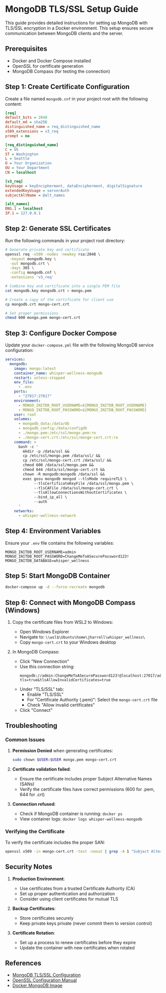 # MongoDB TLS/SSL Setup Guide

This guide provides detailed instructions for setting up MongoDB with TLS/SSL encryption in a Docker environment. This setup ensures secure communication between MongoDB clients and the server.

## Prerequisites

- Docker and Docker Compose installed
- OpenSSL for certificate generation
- MongoDB Compass (for testing the connection)

## Step 1: Create Certificate Configuration

Create a file named `mongodb.cnf` in your project root with the following content:

```ini
[req]
default_bits = 2048
default_md = sha256
distinguished_name = req_distinguished_name
x509_extensions = v3_req
prompt = no

[req_distinguished_name]
C = US
ST = Washington
L = Seattle
O = Your Organization
OU = Your Department
CN = localhost

[v3_req]
keyUsage = keyEncipherment, dataEncipherment, digitalSignature
extendedKeyUsage = serverAuth
subjectAltName = @alt_names

[alt_names]
DNS.1 = localhost
IP.1 = 127.0.0.1
```

## Step 2: Generate SSL Certificates

Run the following commands in your project root directory:

```bash
# Generate private key and certificate
openssl req -x509 -nodes -newkey rsa:2048 \
  -keyout mongodb.key \
  -out mongodb.crt \
  -days 365 \
  -config mongodb.cnf \
  -extensions 'v3_req'

# Combine key and certificate into a single PEM file
cat mongodb.key mongodb.crt > mongo.pem

# Create a copy of the certificate for client use
cp mongodb.crt mongo-cert.crt

# Set proper permissions
chmod 600 mongo.pem mongo-cert.crt
```

## Step 3: Configure Docker Compose

Update your `docker-compose.yml` file with the following MongoDB service configuration:

```yaml
services:
  mongodb:
    image: mongo:latest
    container_name: whisper-wellness-mongodb
    restart: unless-stopped
    env_file:
      - .env
    ports:
      - "27017:27017"
    environment:
      - MONGO_INITDB_ROOT_USERNAME=${MONGO_INITDB_ROOT_USERNAME}
      - MONGO_INITDB_ROOT_PASSWORD=${MONGO_INITDB_ROOT_PASSWORD}
    user: root
    volumes:
      - mongodb_data:/data/db
      - mongodb_config:/data/configdb
      - ./mongo.pem:/etc/ssl/mongo.pem:ro
      - ./mongo-cert.crt:/etc/ssl/mongo-cert.crt:ro
    command: >
      bash -c '
        mkdir -p /data/ssl &&
        cp /etc/ssl/mongo.pem /data/ssl/ &&
        cp /etc/ssl/mongo-cert.crt /data/ssl/ &&
        chmod 600 /data/ssl/mongo.pem &&
        chmod 644 /data/ssl/mongo-cert.crt &&
        chown -R mongodb:mongodb /data/ssl &&
        exec gosu mongodb mongod --tlsMode requireTLS \
             --tlsCertificateKeyFile /data/ssl/mongo.pem \
             --tlsCAFile /data/ssl/mongo-cert.crt \
             --tlsAllowConnectionsWithoutCertificates \
             --bind_ip_all \
             --auth
      '
    networks:
      - whisper-wellness-network
```

## Step 4: Environment Variables

Ensure your `.env` file contains the following variables:

```
MONGO_INITDB_ROOT_USERNAME=admin
MONGO_INITDB_ROOT_PASSWORD=ChangeMeToASecurePassword123!
MONGO_INITDB_DATABASE=whisper_wellness
```

## Step 5: Start MongoDB Container

```bash
docker-compose up -d --force-recreate mongodb
```

## Step 6: Connect with MongoDB Compass (Windows)

1. Copy the certificate files from WSL2 to Windows:
   - Open Windows Explorer
   - Navigate to: `\\wsl$\Ubuntu\home\jharrell\whisper_wellness\`
   - Copy `mongo-cert.crt` to your Windows desktop

2. In MongoDB Compass:
   - Click "New Connection"
   - Use this connection string:
     ```
     mongodb://admin:ChangeMeToASecurePassword123!@localhost:27017/admin?tls=true&tlsAllowInvalidCertificates=true
     ```
   - Under "TLS/SSL" tab:
     - Enable "TLS/SSL"
     - For "Certificate Authority (.pem)": Select the `mongo-cert.crt` file
     - Check "Allow invalid certificates"
   - Click "Connect"

## Troubleshooting

### Common Issues

1. **Permission Denied** when generating certificates:
   ```bash
   sudo chown $USER:$USER mongo.pem mongo-cert.crt
   ```

2. **Certificate validation failed**:
   - Ensure the certificate includes proper Subject Alternative Names (SANs)
   - Verify the certificate files have correct permissions (600 for .pem, 644 for .crt)

3. **Connection refused**:
   - Check if MongoDB container is running: `docker ps`
   - View container logs: `docker logs whisper-wellness-mongodb`

### Verifying the Certificate

To verify the certificate includes the proper SAN:

```bash
openssl x509 -in mongo-cert.crt -text -noout | grep -A 1 "Subject Alternative Name"
```

## Security Notes

1. **Production Environment**:
   - Use certificates from a trusted Certificate Authority (CA)
   - Set up proper authentication and authorization
   - Consider using client certificates for mutual TLS

2. **Backup Certificates**:
   - Store certificates securely
   - Keep private keys private (never commit them to version control)

3. **Certificate Rotation**:
   - Set up a process to renew certificates before they expire
   - Update the container with new certificates when rotated

## References

- [MongoDB TLS/SSL Configuration](https://docs.mongodb.com/manual/tutorial/configure-ssl/)
- [OpenSSL Configuration Manual](https://www.openssl.org/docs/man1.1.1/man5/config.html)
- [Docker MongoDB Image](https://hub.docker.com/_/mongo)
